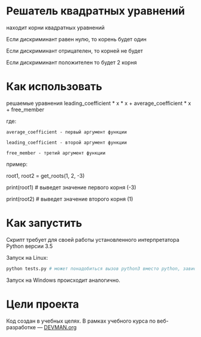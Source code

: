 # Решатель квадратных уравнений

находит корни квадратных уравнений

Если дискриминант равен нулю, то корень будет один

Если дискриминант отрицателен, то корней не будет

Если дискриминант положителен то будет 2 корня

# Как использовать
решаемые уравнения leading_coefficient * x * x + average_coefficient * x + free_member

где:

    average_coefficient - первый аргумент функции
    
    leading_coefficient - второй аргумент функции
    
    free_member - третий аргумент функции

пример:

root1, root2 = get_roots(1, 2, -3)

print(root1) # выведет значение первого корня (-3)

print(root2) # выведет значение второго корня (1)

# Как запустить

Скрипт требует для своей работы установленного интерпретатора Python версии 3.5

Запуск на Linux:

```bash
python tests.py # может понадобиться вызов python3 вместо python, зависит от настроек операционной системы
```

Запуск на Windows происходит аналогично.

# Цели проекта

Код создан в учебных целях. В рамках учебного курса по веб-разработке ― [DEVMAN.org](https://devman.org)
